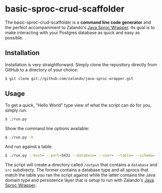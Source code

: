 basic-sproc-crud-scaffolder
=========================== 

The basic-sproc-crud-scaffolder is a **command line code generator** and the perfect accompaniment to Zalando's [Java Sproc Wrapper](https://github.com/zalando/java-sproc-wrapper). Its goal is to make interacting with your Postgres database as quick and easy as possible.

Installation
------------

Installation is very straightforward. Simply clone the repository directly from GitHub to a directory of your choice:

```bash
$ git clone git://github.com/zalando/java-sproc-wrapper.git
```

Usage
-----

To get a quick, "Hello World" type view of what the script can do for you, simply run:
```bash
$ ./run.py
```

Show the command line options available:

```bash
$ ./run.py -h
```

And run against a table:
```bash
$ ./run.py --host= --port=5432 --database= --user= --table= --schema=
```

The script will create a directory called ```/output``` that contains a ```database``` and ```src``` subdirecty. The former contains a database type and all sprocs that match the table you ran the script against while the latter contains the Java domain type and persistence layer that is setup to run with Zalando's [Java Sproc Wrapper](https://github.com/zalando/java-sproc-wrapper).
